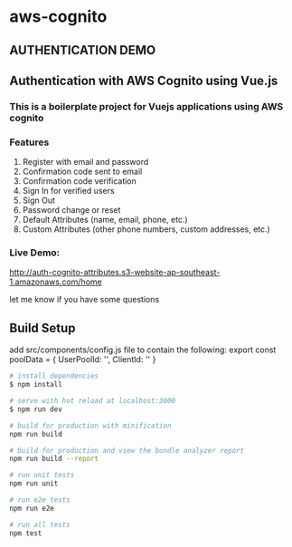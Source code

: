# aws-cognito

## AUTHENTICATION DEMO
## Authentication with AWS Cognito using Vue.js
### This is a boilerplate project for Vuejs applications using AWS cognito

### Features
1. Register with email and password
2. Confirmation code sent to email
3. Confirmation code verification
4. Sign In for verified users
5. Sign Out
6. Password change or reset
7. Default Attributes (name, email, phone, etc.)
8. Custom Attributes (other phone numbers, custom addresses, etc.)

### Live Demo:
http://auth-cognito-attributes.s3-website-ap-southeast-1.amazonaws.com/home

let me know if you have some questions


## Build Setup

add src/components/config.js file to contain the following:
export const poolData = {
  UserPoolId: '<your user pool id>',
  ClientId: '<your client id>'
}


``` bash
# install dependencies
$ npm install

# serve with hot reload at localhost:3000
$ npm run dev

# build for production with minification
npm run build

# build for production and view the bundle analyzer report
npm run build --report

# run unit tests
npm run unit

# run e2e tests
npm run e2e

# run all tests
npm test
```
